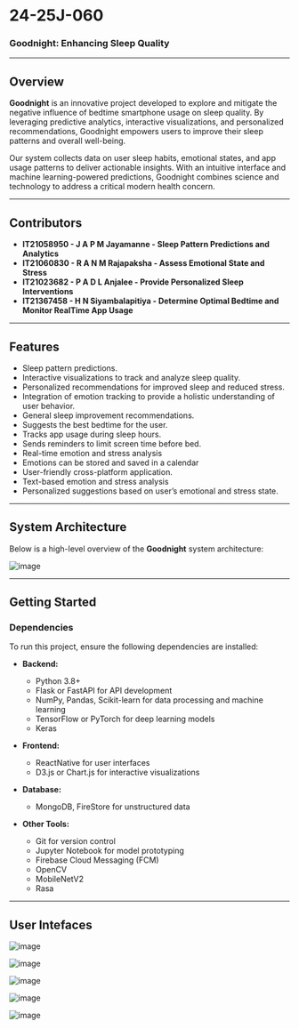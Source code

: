 # 24-25J-060
### **Goodnight: Enhancing Sleep Quality**  

---

## **Overview**  
**Goodnight** is an innovative project developed to explore and mitigate the negative influence of bedtime smartphone usage on sleep quality. By leveraging predictive analytics, interactive visualizations, and personalized recommendations, Goodnight empowers users to improve their sleep patterns and overall well-being.  

Our system collects data on user sleep habits, emotional states, and app usage patterns to deliver actionable insights. With an intuitive interface and machine learning-powered predictions, Goodnight combines science and technology to address a critical modern health concern.  

---
## **Contributors**  
- **IT21058950 - J A P M Jayamanne - Sleep Pattern Predictions and Analytics**  
- **IT21060830 - R A N M Rajapaksha - Assess Emotional State and Stress**  
- **IT21023682 - P A D L Anjalee - Provide Personalized Sleep Interventions**   
- **IT21367458 - H N Siyambalapitiya - Determine Optimal Bedtime and Monitor RealTime App Usage**

---
## **Features**  
- Sleep pattern predictions.  
- Interactive visualizations to track and analyze sleep quality.  
- Personalized recommendations for improved sleep and reduced stress.  
- Integration of emotion tracking to provide a holistic understanding of user behavior.
- General sleep improvement recommendations.
- Suggests the best bedtime for the user.
- Tracks app usage during sleep hours.
- Sends reminders to limit screen time before bed.
- Real-time emotion and stress analysis 
- Emotions can be stored and saved in a calendar
- User-friendly cross-platform application.
- Text-based emotion and stress analysis
- Personalized suggestions based on user’s emotional and stress state.
---

## **System Architecture**  
Below is a high-level overview of the **Goodnight** system architecture:  

![image](https://github.com/user-attachments/assets/2a7b2770-f07a-4d69-8b0b-8483b2c2517f)

---

## **Getting Started**  

### **Dependencies**  
To run this project, ensure the following dependencies are installed:  

- **Backend:**  
  - Python 3.8+  
  - Flask or FastAPI for API development  
  - NumPy, Pandas, Scikit-learn for data processing and machine learning  
  - TensorFlow or PyTorch for deep learning models
  - Keras

- **Frontend:**  
  - ReactNative for user interfaces  
  - D3.js or Chart.js for interactive visualizations  

- **Database:**   
  - MongoDB, FireStore for unstructured data  

- **Other Tools:**  
  - Git for version control  
  - Jupyter Notebook for model prototyping  
  - Firebase Cloud Messaging (FCM)
  - OpenCV
  - MobileNetV2
  - Rasa

---

## **User Intefaces**  
![image](https://github.com/user-attachments/assets/0475fe42-3fa8-41b0-b00e-956fc3f1bfb9)

![image](https://github.com/user-attachments/assets/765d9253-9a4a-45ca-989f-8b4ce1eb38c1)

![image](https://github.com/user-attachments/assets/787594b5-95b0-485f-99d4-3d5359fccd30)

![image](https://github.com/user-attachments/assets/d2f15ea5-2129-4dc7-a1d1-21d4efd1aeb9)


![image](https://github.com/user-attachments/assets/5f0fd88a-e1a4-401e-bb52-a9bdb4b881b2)
